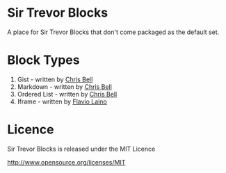 # Sir Trevor Blocks

A place for Sir Trevor Blocks that don't come packaged as the default set.

# Block Types

1. Gist - written by [Chris Bell](http://github.com/cjbell88)
2. Markdown - written by [Chris Bell](http://github.com/cjbell88)
3. Ordered List - written by [Chris Bell](http://github.com/cjbell88)
4. Iframe - written by [Flavio Laino](https://github.com/flaviolaino)

# Licence

Sir Trevor Blocks is released under the MIT Licence

http://www.opensource.org/licenses/MIT
